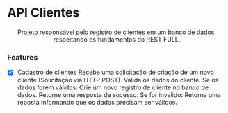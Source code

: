 # API Clientes

<p align="center">Projeto responsável pelo registro de clientes em um banco de dados, respeitando os fundamentos do REST FULL.</p>

### Features

-[x] Cadastro de clientes 
Recebe uma solicitação de criação de um novo cliente (Solicitação via HTTP POST).
Valida os dados do cliente.
Se os dados forem válidos:
Crie um novo registro de cliente no banco de dados.
Retorne uma resposta de sucesso.
Se for invalido: 
Retorna uma reposta informando que os dados precisam ser válidos. 
